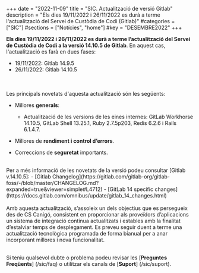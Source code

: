 +++
date        = "2022-11-09"
title       = "SIC. Actualització de versió Gitlab"
description = "Els dies 19/11/2022 i 26/11/2022 es durà a terme l'actualització del Servei de Custòdia de Codi (Gitlab)"
#categories  = ["SIC"]
#sections    = ["Notícies", "home"]
#key         = "DESEMBRE2022"
+++

**Els dies 19/11/2022 i 26/11/2022 es durà a terme l’actualització del Servei de Custòdia de Codi a la versió 14.10.5 de Gitlab**.
En aquest cas, l'actualització es farà en dues fases:
- 19/11/2022: Gitlab 14.9.5
- 26/11/2022: Gitlab 14.10.5

<br>
<br>
Les principals novetats d'aquesta actualització són les següents:
<br>

* Millores **generals**:
    * Actualització de les versions de les eines internes: GitLab Workhorse 14.10.5, GitLab Shell 13.25.1, Ruby 2.7.5p203, Redis 6.2.6 i Rails 6.1.4.7.

* Millores de **rendiment i control d’errors**.
* Correccions de **seguretat** importants.

<br>
Per a més informació de les novetats de la versió podeu consultar [Gitlab v.14.10.5]:
- [Gitlab Changelog](https://gitlab.com/gitlab-org/gitlab-foss/-/blob/master/CHANGELOG.md?expanded=true&viewer=simple#L4712)
- [GitLab 14 specific changes](https://docs.gitlab.com/omnibus/update/gitlab_14_changes.html)
<br>
<br>
Amb aquesta actualització, s’assoleix un dels objectius que es persegueix des de CS Canigó, consistent en proporcionar als
proveïdors d’aplicacions un sistema de integració continua actualitzats i estables amb la finalitat d’estalviar temps de desplegament.
Es preveu seguir duent a terme una actualització tecnològica programada de forma bianual per a anar incorporant
millores i nova funcionalitat.
<br>
<br>

Si teniu qualsevol dubte o problema podeu revisar les [**Preguntes Freqüents**] (/sic/faq) o utilitzar els canals de [**Suport**] (/sic/suport).